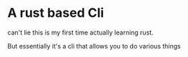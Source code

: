 # A rust based Cli

can't lie this is my first time actually learning rust.

But essentially it's a cli that allows you to do various things

